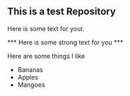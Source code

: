 ## This is a test Repository

Here is some text for your.

*** Here is some strong text for you ***

Here are some things I like
* Bananas
* Apples
* Mangoes
